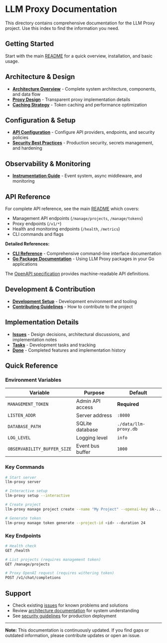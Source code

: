 # LLM Proxy Documentation

This directory contains comprehensive documentation for the LLM Proxy project. Use this index to find the information you need.

## Getting Started

Start with the main [README](../README.md) for a quick overview, installation, and basic usage.

## Architecture & Design

- **[Architecture Overview](architecture.md)** - Complete system architecture, components, and data flow
- **[Proxy Design](proxy-design.md)** - Transparent proxy implementation details
- **[Caching Strategy](caching-strategy.md)** - Token caching and performance optimization

## Configuration & Setup

- **[API Configuration](api-configuration.md)** - Configure API providers, endpoints, and security policies
- **[Security Best Practices](security.md)** - Production security, secrets management, and hardening

## Observability & Monitoring

- **[Instrumentation Guide](instrumentation.md)** - Event system, async middleware, and monitoring

## API Reference

For complete API reference, see the main [README](../README.md) which covers:
- Management API endpoints (`/manage/projects`, `/manage/tokens`)
- Proxy endpoints (`/v1/*`)
- Health and monitoring endpoints (`/health`, `/metrics`)
- CLI commands and flags

**Detailed References:**
- **[CLI Reference](cli-reference.md)** - Comprehensive command-line interface documentation
- **[Go Package Documentation](go-packages.md)** - Using LLM Proxy packages in your Go applications

The [OpenAPI specification](../api/openapi.yaml) provides machine-readable API definitions.

## Development & Contribution

- **[Development Setup](copilot-agent-setup.md)** - Development environment and tooling
- **[Contributing Guidelines](../CONTRIBUTING.md)** - How to contribute to the project

## Implementation Details

- **[Issues](issues/)** - Design decisions, architectural discussions, and implementation notes
- **[Tasks](tasks/)** - Development tasks and tracking
- **[Done](done/)** - Completed features and implementation history

## Quick Reference

### Environment Variables

| Variable | Purpose | Default |
|----------|---------|---------|
| `MANAGEMENT_TOKEN` | Admin API access | **Required** |
| `LISTEN_ADDR` | Server address | `:8080` |
| `DATABASE_PATH` | SQLite database | `./data/llm-proxy.db` |
| `LOG_LEVEL` | Logging level | `info` |
| `OBSERVABILITY_BUFFER_SIZE` | Event bus buffer | `1000` |

### Key Commands

```bash
# Start server
llm-proxy server

# Interactive setup
llm-proxy setup --interactive

# Create project
llm-proxy manage project create --name "My Project" --openai-key sk-...

# Generate token
llm-proxy manage token generate --project-id <id> --duration 24
```

### Key Endpoints

```bash
# Health check
GET /health

# List projects (requires management token)
GET /manage/projects

# Proxy OpenAI request (requires withering token)
POST /v1/chat/completions
```

## Support

- Check existing [issues](../PLAN.md) for known problems and solutions
- Review [architecture documentation](architecture.md) for system understanding
- See [security guidelines](security.md) for production deployment

---

**Note:** This documentation is continuously updated. If you find gaps or outdated information, please contribute updates or open an issue.